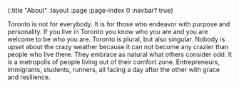 {:title "About"
 :layout :page
 :page-index 0
 :navbar? true}

Toronto is not for everybody. It is for those who endeavor with purpose and personality. If you live in Toronto you know who you are and you are welcome to be who you are. Toronto is plural, but also singular. Nobody is upset about the crazy weather because it can not become any crazier than people who live there. They embrace as natural what others consider odd. It is a metropolis of people living out of their comfort zone. Entrepreneurs, immigrants, students, runners, all facing a day after the other with grace and resilience.

